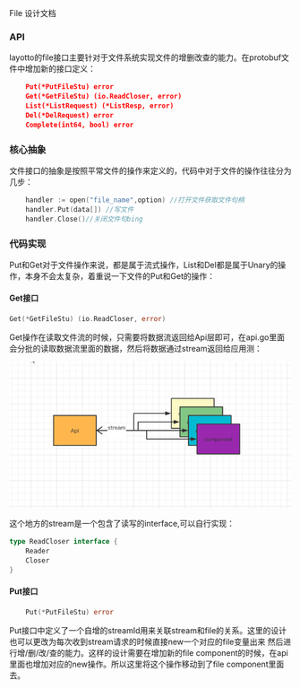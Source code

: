 File 设计文档

### API
layotto的file接口主要针对于文件系统实现文件的增删改查的能力。在protobuf文件中增加新的接口定义：

```json
    Put(*PutFileStu) error
    Get(*GetFileStu) (io.ReadCloser, error)
    List(*ListRequest) (*ListResp, error)
    Del(*DelRequest) error
    Complete(int64, bool) error
```

### 核心抽象

文件接口的抽象是按照平常文件的操作来定义的，代码中对于文件的操作往往分为几步：

``` go
    handler := open("file_name",option) //打开文件获取文件句柄
    handler.Put(data[]) //写文件
    handler.Close()//关闭文件句bing
```

### 代码实现

Put和Get对于文件操作来说，都是属于流式操作，List和Del都是属于Unary的操作，本身不会太复杂，着重说一下文件的Put和Get的操作：

#### Get接口
``` go
Get(*GetFileStu) (io.ReadCloser, error)
``` 

Get操作在读取文件流的时候，只需要将数据流返回给Api层即可，在api.go里面会分批的读取数据流里面的数据，然后将数据通过stream返回给应用测：


![img.png](../../../img/file/put.png)

这个地方的stream是一个包含了读写的interface,可以自行实现：

``` go
type ReadCloser interface {
	Reader
	Closer
}
``` 

#### Put接口

``` go
    Put(*PutFileStu) error
```
Put接口中定义了一个自增的streamId用来关联stream和file的关系。这里的设计也可以更改为每次收到stream请求的时候直接new一个对应的file变量出来
然后进行增/删/改/查的能力。这样的设计需要在增加新的file component的时候，在api里面也增加对应的new操作。所以这里将这个操作移动到了file component里面去。


